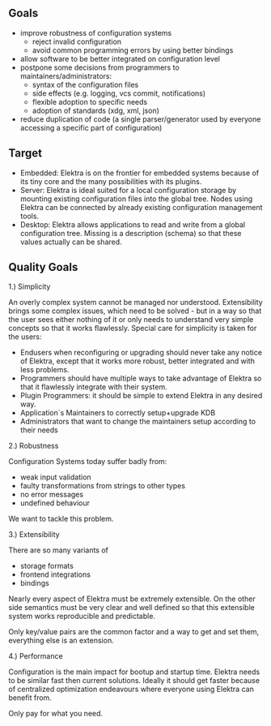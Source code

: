 ## Goals ##

- improve robustness of configuration systems
  - reject invalid configuration
  - avoid common programming errors by using better bindings
- allow software to be better integrated on configuration level
- postpone some decisions from programmers to
  maintainers/administrators:
  - syntax of the configuration files
  - side effects (e.g. logging, vcs commit, notifications)
  - flexible adoption to specific needs
  - adoption of standards (xdg, xml, json)
- reduce duplication of code (a single parser/generator used by
  everyone accessing a specific part of configuration)


## Target ##

- Embedded: Elektra is on the frontier for embedded systems because of
  its tiny core and the many possibilities with its plugins.
- Server: Elektra is ideal suited for a local configuration storage by
  mounting existing configuration files into the global tree. Nodes
  using Elektra can be connected by already existing configuration
  management tools.
- Desktop: Elektra allows applications to read and write from a global
  configuration tree. Missing is a description (schema) so that these
  values actually can be shared.

## Quality Goals ##

1.) Simplicity

An overly complex system cannot be managed nor understood.
Extensibility brings some complex issues,
which need to be solved - but in a way so that the user
sees either nothing of it or only needs to understand very
simple concepts so that it works flawlessly.
Special care for simplicity is taken for the users:

- Endusers when reconfiguring or upgrading
  should never take any notice of Elektra, except that
  it works more robust, better integrated and with less problems.
- Programmers should have multiple ways to take advantage of
  Elektra so that it flawlessly integrate with their system.
- Plugin Programmers: it should be simple to extend Elektra
  in any desired way.
- Application`s Maintainers to correctly setup+upgrade KDB
- Administrators that want to change the maintainers setup
  according to their needs


2.) Robustness

Configuration Systems today suffer badly from:

- weak input validation
- faulty transformations from strings to other types
- no error messages
- undefined behaviour

We want to tackle this problem.


3.) Extensibility

There are so many variants of

- storage formats
- frontend integrations
- bindings

Nearly every aspect of Elektra must be extremely extensible.
On the other side semantics must be very clear and well defined
so that this extensible system works reproducible and predictable.

Only key/value pairs are the common factor and a way to get and set
them, everything else is an extension.


4.) Performance

Configuration is the main impact for bootup and startup time.
Elektra needs to be similar fast then current solutions.
Ideally it should get faster because of centralized optimization
endeavours where everyone using Elektra can benefit from.

Only pay for what you need.
